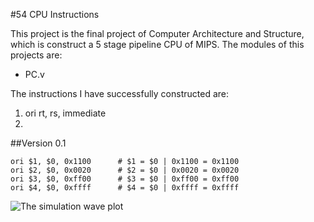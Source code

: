 #54 CPU Instructions

This project is the final project of Computer Architecture and Structure, which is construct a 5 stage pipeline CPU of MIPS. The modules of this projects are:
* PC.v

The instructions I have successfully constructed are:
1. ori rt, rs, immediate 
2. 


##Version 0.1

```
ori $1, $0, 0x1100		# $1 = $0 | 0x1100 = 0x1100
ori $2, $0, 0x0020		# $2 = $0 | 0x0020 = 0x0020
ori $3, $0, 0xff00		# $3 = $0 | 0xff00 = 0xff00
ori $4, $0, 0xffff		# $4 = $0 | 0xffff = 0xffff
```
![The simulation wave plot](http://i.imgur.com/Av5Cyab.png)